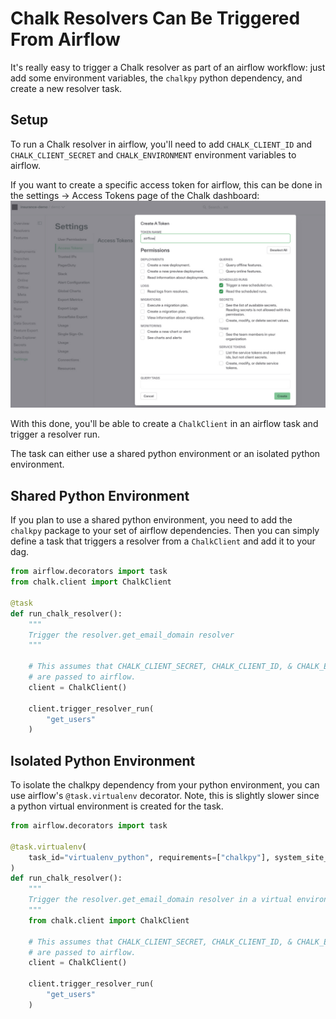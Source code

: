 # Chalk Resolvers Can Be Triggered From Airflow

It's really easy to trigger a Chalk resolver as part of an airflow workflow: just add some environment
variables, the `chalkpy` python dependency, and create a new resolver task.

## Setup

To run a Chalk resolver in airflow, you'll need to add `CHALK_CLIENT_ID` and `CHALK_CLIENT_SECRET` and
`CHALK_ENVIRONMENT` environment variables to airflow.

If you want to create a specific access token for airflow, this can be done in the settings -> Access Tokens
page of the Chalk dashboard:
![access_token](./airflow.jpg)

With this done, you'll be able to create a `ChalkClient` in an airflow task and trigger a resolver run.

The task can either use a shared python environment or an isolated python environment.

## Shared Python Environment

If you plan to use a shared python environment, you need to add the `chalkpy` package to your
set of airflow dependencies. Then you can simply define a task that triggers a resolver from
a `ChalkClient` and add it to your dag.

```python
from airflow.decorators import task
from chalk.client import ChalkClient

@task
def run_chalk_resolver():
    """
    Trigger the resolver.get_email_domain resolver
    """

    # This assumes that CHALK_CLIENT_SECRET, CHALK_CLIENT_ID, & CHALK_ENVIRONMENT environment variables
    # are passed to airflow.
    client = ChalkClient()

    client.trigger_resolver_run(
        "get_users"
    )
```

## Isolated Python Environment

To isolate the chalkpy dependency from your python environment, you can use airflow's `@task.virtualenv` decorator. Note,
this is slightly slower since a python virtual environment is created for the task.

```python
from airflow.decorators import task

@task.virtualenv(
    task_id="virtualenv_python", requirements=["chalkpy"], system_site_packages=False
)
def run_chalk_resolver():
    """
    Trigger the resolver.get_email_domain resolver in a virtual environment
    """
    from chalk.client import ChalkClient

    # This assumes that CHALK_CLIENT_SECRET, CHALK_CLIENT_ID, & CHALK_ENVIRONMENT  environment variables
    # are passed to airflow.
    client = ChalkClient()

    client.trigger_resolver_run(
        "get_users"
    )
```
